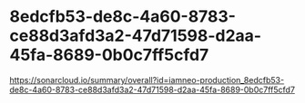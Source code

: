 # 8edcfb53-de8c-4a60-8783-ce88d3afd3a2-47d71598-d2aa-45fa-8689-0b0c7ff5cfd7
https://sonarcloud.io/summary/overall?id=iamneo-production_8edcfb53-de8c-4a60-8783-ce88d3afd3a2-47d71598-d2aa-45fa-8689-0b0c7ff5cfd7
